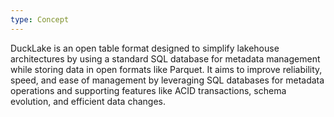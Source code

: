 ```yaml
---
type: Concept
---
```


DuckLake is an open table format designed to simplify lakehouse architectures by using a standard SQL database for metadata management while storing data in open formats like Parquet. It aims to improve reliability, speed, and ease of management by leveraging SQL databases for metadata operations and supporting features like ACID transactions, schema evolution, and efficient data changes.